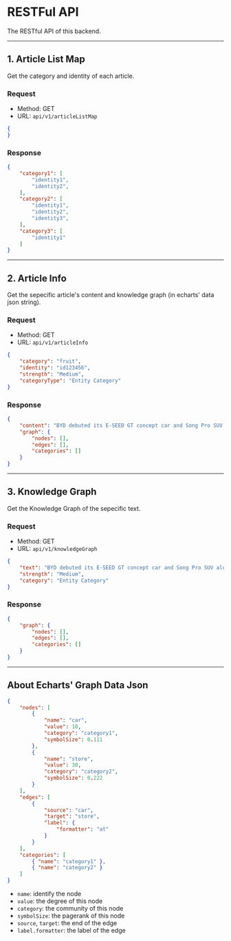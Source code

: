 # RESTFul API

The RESTful API of this backend.

---

## 1. Article List Map

Get the category and identity of each article.

### Request

* Method: GET
* URL: `api/v1/articleListMap`

```json
{
}
```

### Response

```json
{
    "category1": [
        "identity1",
        "identity2",
    ],
    "category2": [
        "identity1",
        "identity2",
        "identity3",
    ],
    "category3": [
        "identity1"
    ]
}
```

---

## 2. Article Info

Get the sepecific article's content and knowledge graph (in echarts' data json string).

### Request

* Method: GET
* URL: `api/v1/articleInfo`

```json
{
    "category": "fruit",
    "identity": "id123456",
    "strength": "Medium",
    "categoryType": "Entity Category"
}
```

### Response

```json
{
    "content": "BYD debuted its E-SEED GT concept car and Song Pro SUV alongside its all-new e-series models at the Shanghai International Automobile Industry Exhibition. ",
    "graph": {
        "nodes": [],
        "edges": [],
        "categories": []
    }
}
```

---

## 3. Knowledge Graph

Get the Knowledge Graph of the sepecific text.

### Request

* Method: GET
* URL: `api/v1/knowledgeGraph`

```json
{
    "text": "BYD debuted its E-SEED GT concept car and Song Pro SUV alongside its all-new e-series models at the Shanghai International Automobile Industry Exhibition. ",
    "strength": "Medium",
    "category": "Entity Category"
}

```

### Response

```json
{
    "graph": {
        "nodes": [],
        "edges": [],
        "categories": []
    }
}
```

---

## About Echarts' Graph Data Json

```json
{
    "nodes": [
        {
            "name": "car",
            "value": 10,
            "category": "category1",
            "symbolSize": 0.111
        },
        {
            "name": "store",
            "value": 30,
            "category": "category2",
            "symbolSize": 0.222
        }
    ],
    "edges": [
        {
            "source": "car",
            "target": "store",
            "label": {
                "formatter": "at"
            }
        }
    ],
    "categories": [
        { "name": "category1" },
        { "name": "category2" }
    ]    
}
```

* `name`: identify the node
* `value`: the degree of this node
* `category`: the community of this node
* `symbolSize`: the pagerank of this node
* `source`, `target`: the end of the edge
* `label.formatter`: the label of the edge
